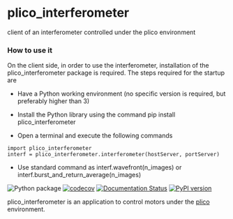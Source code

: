 # plico_interferometer

client of an interferometer controlled under the plico environment 

### How to use it
On the client side, in order to use the interferometer, installation of the plico_interferometer package is required.
The steps required for the startup are

- Have a Python working environment (no specific version is required, but preferably higher than 3)

- Install the Python library using the command pip install plico_interferometer

- Open a terminal and execute the following commands
```
import plico_interferometer
interf = plico_interferometer.interferometer(hostServer, portServer)
```
- Use standard command as interf.wavefront(n_images) or interf.burst_and_return_average(n_images)




 ![Python package](https://github.com/ArcetriAdaptiveOptics/plico_interferometer/workflows/Python%20package/badge.svg)
 [![codecov](https://codecov.io/gh/ArcetriAdaptiveOptics/plico_interferometer/branch/main/graph/badge.svg?token=ApWOrs49uw)](https://codecov.io/gh/ArcetriAdaptiveOptics/plico_interferometer)
 [![Documentation Status](https://readthedocs.org/projects/plico_interferometer/badge/?version=latest)](https://plico_interferometer.readthedocs.io/en/latest/?badge=latest)
 [![PyPI version](https://badge.fury.io/py/plico-interferometer.svg)](https://badge.fury.io/py/plico-interferometer)


plico_interferometer is an application to control motors under the [plico][plico] environment.

[plico]: https://github.com/ArcetriAdaptiveOptics/plico

